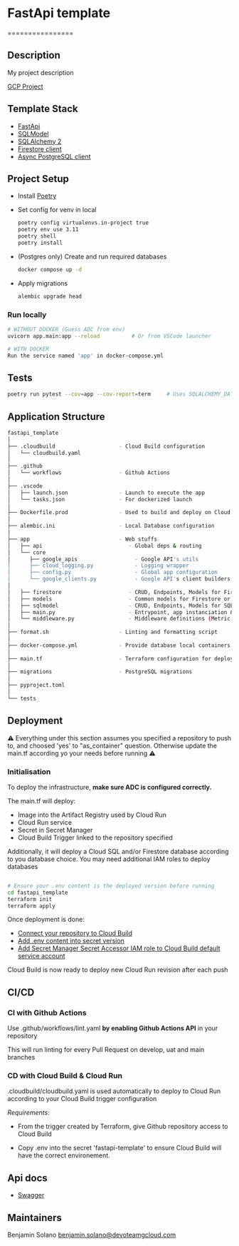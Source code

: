 # FastApi template

================

## Description

My project description

[GCP Project](https://console.cloud.google.com/home/dashboard?authuser=0&project=sandbox-bsolano&supportedpurview=project)

## Template Stack

- [FastApi](https://fastapi.tiangolo.com/)
- [SQLModel](https://sqlmodel.tiangolo.com/)
- [SQLAlchemy 2](https://docs.sqlalchemy.org/en/20/)
- [Firestore client](https://firebase.google.com/docs/firestore)
- [Async PostgreSQL client](https://github.com/MagicStack/asyncpg)

## Project Setup

- Install [Poetry](https://python-poetry.org/docs/)

- Set config for venv in local

  ```sh
  poetry config virtualenvs.in-project true
  poetry env use 3.11
  poetry shell
  poetry install
  ```

- (Postgres only) Create and run required databases

  ```bash
  docker compose up -d
  ```

- Apply migrations

  ```sh
  alembic upgrade head
  ```

### Run locally

```sh
# WITHOUT DOCKER (Guess ADC from env)
uvicorn app.main:app --reload          # Or from VSCode launcher

# WITH DOCKER
Run the service named 'app' in docker-compose.yml
```

## Tests

```sh
poetry run pytest --cov=app --cov-report=term     # Uses SQLALCHEMY_DATABASE_URI in pyproject.toml
```

## Application Structure

```bash
fastapi_template
│
├── .cloudbuild                    - Cloud Build configuration
│   └── cloudbuild.yaml
│
├── .github                        
│   └── workflows                  - Github Actions
│
├── .vscode
│   ├── launch.json                - Launch to execute the app
│   └── tasks.json                 - For dockerized launch
│
├── Dockerfile.prod                - Used to build and deploy on Cloud Run
│
├── alembic.ini                    - Local Database configuration
│
├── app                            - Web stuffs
│   ├── api                           - Global deps & routing
│   └── core                          
│      ├── google_apis                  - Google API's utils
│      ├── cloud_logging.py             - Logging wrapper
│      ├── config.py                    - Global app configuration
│      └── google_clients.py            - Google API's client builders
│
│   ├── firestore                     - CRUD, Endpoints, Models for Firestore
│   ├── models                        - Common models for Firestore or PostgreSQL
│   ├── sqlmodel                      - CRUD, Endpoints, Models for SQLAlchemy
│   ├── main.py                       - Entrypoint, app instanciation & middleware
│   └── middleware.py                 - Middleware definitions (Metric, Logs, Exceptions)
│
├── format.sh                      - Linting and formatting script
│
├── docker-compose.yml             - Provide database local containers
│
├── main.tf                        - Terraform configuration for deployment
│
├── migrations                     - PostgreSQL migrations
│
├── pyproject.toml
│
└── tests
```

## Deployment

:warning: Everything under this section assumes you specified a repository to push to, and choosed 'yes' to "as_container" question. Otherwise update the main.tf according yo your needs before running  :warning:

### Initialisation

To deploy the infrastructure, **make sure ADC is configured correctly.**

The main.tf will deploy:

- Image into the Artifact Registry used by Cloud Run
- Cloud Run service
- Secret in Secret Manager
- Cloud Build Trigger linked to the repository specified

Additionally, it will deploy a Cloud SQL and/or Firestore database according to you database choice.
You may need additional IAM roles to deploy databases

```bash

# Ensure your .env content is the deployed version before running
cd fastapi_template
terraform init
terraform apply

```

Once deployment is done:

- [Connect your repository to Cloud Build](https://console.cloud.google.com/cloud-build/repositories/1st-gen?authuser=0&project=sandbox-bsolano&supportedpurview=project)
- [Add .env content into secret version](https://console.cloud.google.com/security/secret-manager/secret/fastapi-template/versions?authuser=0&project=sandbox-bsolano&supportedpurview=project)
- [Add Secret Manager Secret Accessor IAM role to Cloud Build default service account](https://console.cloud.google.com/iam-admin/iam?referrer=search&authuser=0&project=sandbox-bsolano&supportedpurview=project)

Cloud Build is now ready to deploy new Cloud Run revision after each push

## CI/CD

### CI with Github Actions

Use .github/workflows/lint.yaml __by enabling Github Actions API__ in your repository

This will run linting for every Pull Request on develop, uat and main branches

### CD with Cloud Build & Cloud Run

.cloudbuild/cloudbuild.yaml is used automatically to deploy to Cloud Run according to your Cloud Build trigger configuration

*Requirements*:

- From the trigger created by Terraform, give Github repository access to Cloud Build

- Copy .env into the secret 'fastapi-template' to ensure Cloud Build will have the correct environement.

## Api docs

- [Swagger](http://localhost:8000/api/docs)

## Maintainers

Benjamin Solano <benjamin.solano@devoteamgcloud.com>
